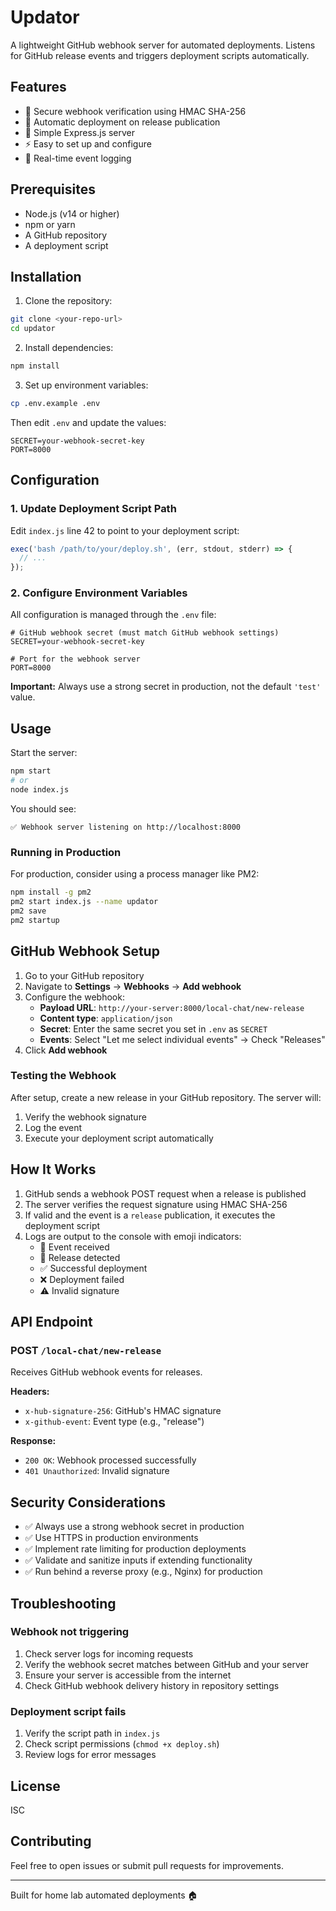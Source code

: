 # Updator

A lightweight GitHub webhook server for automated deployments. Listens for GitHub release events and triggers deployment scripts automatically.

## Features

- 🔐 Secure webhook verification using HMAC SHA-256
- 🚀 Automatic deployment on release publication
- 🎯 Simple Express.js server
- ⚡ Easy to set up and configure
- 🔔 Real-time event logging

## Prerequisites

- Node.js (v14 or higher)
- npm or yarn
- A GitHub repository
- A deployment script

## Installation

1. Clone the repository:
```bash
git clone <your-repo-url>
cd updator
```

2. Install dependencies:
```bash
npm install
```

3. Set up environment variables:
```bash
cp .env.example .env
```

Then edit `.env` and update the values:
```env
SECRET=your-webhook-secret-key
PORT=8000
```

## Configuration

### 1. Update Deployment Script Path

Edit `index.js` line 42 to point to your deployment script:
```javascript
exec('bash /path/to/your/deploy.sh', (err, stdout, stderr) => {
  // ...
});
```

### 2. Configure Environment Variables

All configuration is managed through the `.env` file:

```env
# GitHub webhook secret (must match GitHub webhook settings)
SECRET=your-webhook-secret-key

# Port for the webhook server
PORT=8000
```

**Important:** Always use a strong secret in production, not the default `'test'` value.

## Usage

Start the server:
```bash
npm start
# or
node index.js
```

You should see:
```
✅ Webhook server listening on http://localhost:8000
```

### Running in Production

For production, consider using a process manager like PM2:

```bash
npm install -g pm2
pm2 start index.js --name updator
pm2 save
pm2 startup
```

## GitHub Webhook Setup

1. Go to your GitHub repository
2. Navigate to **Settings** → **Webhooks** → **Add webhook**
3. Configure the webhook:
   - **Payload URL**: `http://your-server:8000/local-chat/new-release`
   - **Content type**: `application/json`
   - **Secret**: Enter the same secret you set in `.env` as `SECRET`
   - **Events**: Select "Let me select individual events" → Check "Releases"
4. Click **Add webhook**

### Testing the Webhook

After setup, create a new release in your GitHub repository. The server will:
1. Verify the webhook signature
2. Log the event
3. Execute your deployment script automatically

## How It Works

1. GitHub sends a webhook POST request when a release is published
2. The server verifies the request signature using HMAC SHA-256
3. If valid and the event is a `release` publication, it executes the deployment script
4. Logs are output to the console with emoji indicators:
   - 🔔 Event received
   - 🚀 Release detected
   - ✅ Successful deployment
   - ❌ Deployment failed
   - ⚠️ Invalid signature

## API Endpoint

### POST `/local-chat/new-release`

Receives GitHub webhook events for releases.

**Headers:**
- `x-hub-signature-256`: GitHub's HMAC signature
- `x-github-event`: Event type (e.g., "release")

**Response:**
- `200 OK`: Webhook processed successfully
- `401 Unauthorized`: Invalid signature

## Security Considerations

- ✅ Always use a strong webhook secret in production
- ✅ Use HTTPS in production environments
- ✅ Implement rate limiting for production deployments
- ✅ Validate and sanitize inputs if extending functionality
- ✅ Run behind a reverse proxy (e.g., Nginx) for production

## Troubleshooting

### Webhook not triggering

1. Check server logs for incoming requests
2. Verify the webhook secret matches between GitHub and your server
3. Ensure your server is accessible from the internet
4. Check GitHub webhook delivery history in repository settings

### Deployment script fails

1. Verify the script path in `index.js`
2. Check script permissions (`chmod +x deploy.sh`)
3. Review logs for error messages

## License

ISC

## Contributing

Feel free to open issues or submit pull requests for improvements.

---

Built for home lab automated deployments 🏠

